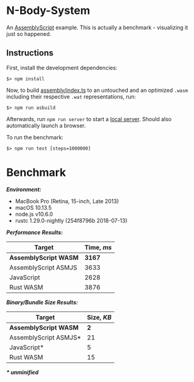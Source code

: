 N-Body-System
=============

An [AssemblyScript](http://assemblyscript.org) example. This is actually a benchmark - visualizing it just so happened.

Instructions
------------

First, install the development dependencies:

```
$> npm install
```

Now, to build [assembly/index.ts](./assembly/index.ts) to an untouched and an optimized `.wasm` including their respective `.wat` representations, run:

```
$> npm run asbuild
```

Afterwards, run `npm run server` to start a <a href="http://localhost:9080">local server</a>. Should also automatically launch a browser.

To run the benchmark:

```
$> npm run test [steps=1000000]
```

Benchmark
=========

***Environment:***
- MacBook Pro (Retina, 15-inch, Late 2013)
- macOS 10.13.5
- node.js v10.6.0
- rustc 1.29.0-nightly (254f8796b 2018-07-13)

***Performance Results:***

|        Target           |  Time, ***ms*** |
|-------------------------|-----------------|
| **AssemblyScript WASM** | **3167**        |
| AssemblyScript ASMJS    | 3633            |
| JavaScript              | 2628            |
| Rust WASM               | 3876            |

***Binary/Bundle Size Results:***

|        Target           |  Size, ***KB*** |
|-------------------------|-----------------|
| **AssemblyScript WASM** | **2**           |
| AssemblyScript ASMJS*   | 21              |
| JavaScript*             | 5               |
| Rust WASM               | 15              |

___* unminified___
